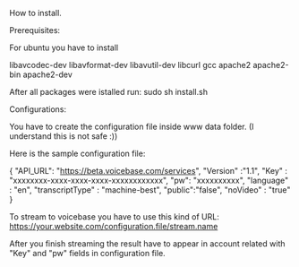 How to install.

Prerequisites:

For ubuntu you have to install

libavcodec-dev
libavformat-dev
libavutil-dev
libcurl
gcc
apache2
apache2-bin
apache2-dev

After all packages were istalled run:
sudo sh install.sh

Configurations:

You have to create the configuration file inside www data folder. (I understand this is not safe :))

Here is the sample configuration file:

{ "API_URL": "https://beta.voicebase.com/services",
  "Version" :"1.1",
  "Key" : "xxxxxxxx-xxxx-xxxx-xxxx-xxxxxxxxxxxx",
  "pw": "xxxxxxxxxx",
  "language" : "en",
  "transcriptType" : "machine-best",
  "public":"false",
  "noVideo" : "true"
}

To stream to voicebase you have to use this kind of URL:
https://your.website.com/configuration.file/stream.name

After you finish streaming the result have to appear in account related with "Key" and "pw" fields in configuration file.
